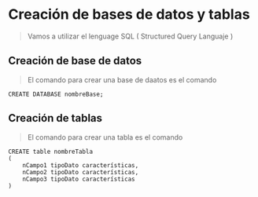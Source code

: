 # Creación de bases de datos y tablas

> Vamos a utilizar el lenguage SQL 
> ( Structured Query Languaje )

## Creación de base de datos
> El comando para crear una base de daatos es el comando    

    CREATE DATABASE nombreBase;

## Creación de tablas
> El comando para crear una tabla es el comando  
 
    CREATE table nombreTabla
    (
        nCampo1 tipoDato características,
        nCampo2 tipoDato características,
        nCampo3 tipoDato características
    )

